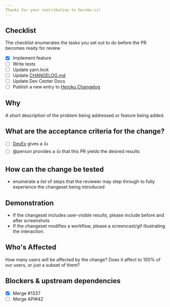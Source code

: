 ```yaml
---
Thanks for your contribution to heroku-ci!
---
```


## Checklist

The checklist enumerates the tasks you set out to do before the PR becomes ready for review

- [x] Implement feature
- [ ] Write tests
- [ ] Update yarn.lock
- [ ] Update [CHANGELOG.md](https://github.com/heroku/heroku-ci/blob/master/CHANGELOG.md)
- [ ] Update Dev Center Docs
- [ ] Publish a new entry to [Heroku Changelog](https://devcenter.heroku.com/changelog)

## Why
A short description of the problem being addressed or feature being added.

## What are the acceptance criteria for the change?
- [ ] [DevEx](https://github.com/heroku/devex) gives a :+1:
- [ ] @person provides a :+1: that this PR yields the desired results

## How can the change be tested
- enumerate a *list* of steps that the reviewer may step through to fully experience the changeset being introduced

## Demonstration
- If the changeset includes user-visible results, please include before and after screenshots
- If the changeset modifies a workflow, please a screencast/gif illustrating the interaction.

## Who's Affected
How many users will be affected by the change? Does it affect to 100% of our users, or just a subset of them?

## Blockers & upstream dependencies
- [x] Merge #1337
- [ ] Merge API#42
